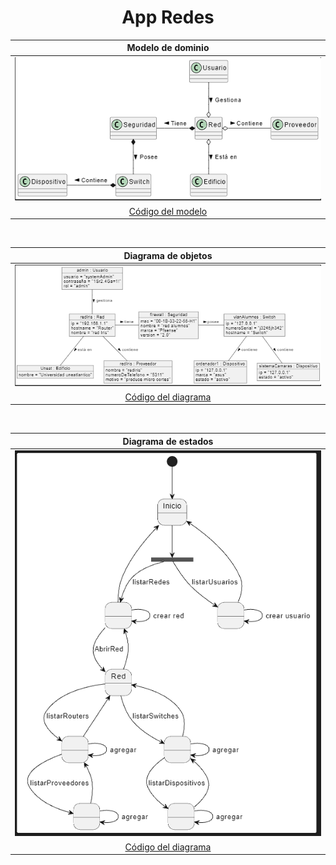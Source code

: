 <div align="center">

# App Redes

|Modelo de dominio|
|:-:|
|![Imagen](./modeloDeDominio/proyectoV1.PNG)|
|[Código del modelo](./modeloDeDominio/proyectoV1.plantuml)|

<br>

|Diagrama de objetos|
|:-:|
|![Imagen](./diagramaDeObjetos/proyectoDO.PNG)|
|[Código del diagrama](./diagramaDeObjetos/proyecto.plantuml)|

<br>

|Diagrama de estados|
|:-:|
|![Imagen](./diagramaDeEstados/proyectoDeE.PNG)|
|[Código del diagrama](./diagramaDeEstados/proyecto.plantuml)|

</div>
